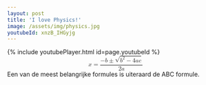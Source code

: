 ```yaml
---
layout: post
title: 'I love Physics!'
image: /assets/img/physics.jpg
youtubeId: xnzB_IHGyjg
---
```

<html>
<body>

<!-- Google tag (gtag.js) -->
<script async 
src="https://www.googletagmanager.com/gtag/js?id=G-ZXN9ZHQW1N"></script>
<script>
  window.dataLayer = window.dataLayer || [];
  function gtag(){dataLayer.push(arguments);}
  gtag('js', new Date());

  gtag('config', 'G-ZXN9ZHQW1N');
</script>
{% include youtubePlayer.html id=page.youtubeId %}
<math xmlns="http://www.w3.org/1998/Math/MathML" display="block">
  <mi>x</mi>
  <mo>=</mo>
  <mrow data-mjx-texclass="ORD">
    <mfrac>
      <mrow>
        <mo>&#x2212;</mo>
        <mi>b</mi>
        <mo>&#xB1;</mo>
        <msqrt>
          <msup>
            <mi>b</mi>
            <mn>2</mn>
          </msup>
          <mo>&#x2212;</mo>
          <mn>4</mn>
          <mi>a</mi>
          <mi>c</mi>
        </msqrt>
      </mrow>
      <mrow>
        <mn>2</mn>
        <mi>a</mi>
      </mrow>
    </mfrac>
  </mrow>
</math>Een van de meest belangrijke formules is uiteraard de ABC formule.
</body>
</html>






